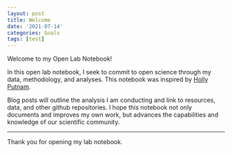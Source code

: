 ```yaml
---
layout: post
title: Welcome
date: '2021-07-14'
categories: Goals
tags: [test]
---
```




<div class="message">
  Welcome to my Open Lab Notebook!
</div>

In this open lab notebook, I seek to commit to open science through my data, methodology, and analyses. This notebook was inspired by <a href='https://github.com/hputnam/Putnam_Lab_Notebook' target='_blank'>Holly Putnam</a>. 

Blog posts will outline the analysis I am conducting and link to resources, data, and other github repositories. I hope this notebook not only documents and improves my own work, but advances the capabilities and knowledge of our scientific community.


-----

Thank you for opening my lab notebook.
